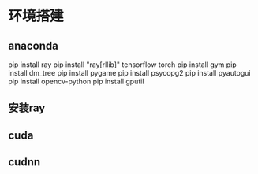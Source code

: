 # 环境搭建

## anaconda

pip install ray
pip install "ray[rllib]" tensorflow torch
pip install gym
pip install dm_tree
pip install pygame
pip install psycopg2
pip install pyautogui
pip install opencv-python
pip install gputil



## 安装ray

## cuda

## cudnn

